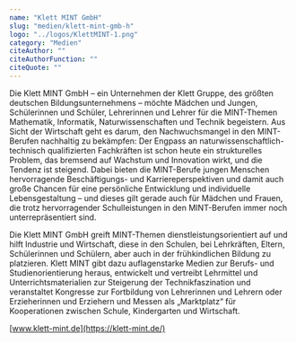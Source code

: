 ```yaml
---
name: "Klett MINT GmbH"
slug: "medien/klett-mint-gmb-h"
logo: "../logos/KlettMINT-1.png"
category: "Medien"
citeAuthor: ""
citeAuthorFunction: ""
citeQuote: ""
---
```


Die Klett MINT GmbH – ein Unternehmen der Klett Gruppe, des größten deutschen Bildungsunternehmens – möchte Mädchen und Jungen, Schülerinnen und Schüler, Lehrerinnen und Lehrer für die MINT-Themen Mathematik, Informatik, Naturwissenschaften und Technik begeistern. Aus Sicht der Wirtschaft geht es darum, den Nachwuchsmangel in den MINT-Berufen nachhaltig zu bekämpfen: Der Engpass an naturwissenschaftlich-technisch qualifizierten Fachkräften ist schon heute ein strukturelles Problem, das bremsend auf Wachstum und Innovation wirkt, und die Tendenz ist steigend. Dabei bieten die MINT-Berufe jungen Menschen hervorragende Beschäftigungs- und Karriereperspektiven und damit auch große Chancen für eine persönliche Entwicklung und individuelle Lebensgestaltung – und dieses gilt gerade auch für Mädchen und Frauen, die trotz hervorragender Schulleistungen in den MINT-Berufen immer noch unterrepräsentiert sind.

Die Klett MINT GmbH greift MINT-Themen dienstleistungsorientiert auf und hilft Industrie und Wirtschaft, diese in den Schulen, bei Lehrkräften, Eltern, Schülerinnen und Schülern, aber auch in der frühkindlichen Bildung zu platzieren. Klett MINT gibt dazu auflagenstarke Medien zur Berufs- und Studienorientierung heraus, entwickelt und vertreibt Lehrmittel und Unterrichtsmaterialien zur Steigerung der Technikfaszination und veranstaltet Kongresse zur Fortbildung von Lehrerinnen und Lehrern oder Erzieherinnen und Erziehern und Messen als „Marktplatz“ für Kooperationen zwischen Schule, Kindergarten und Wirtschaft.

[www.klett-mint.de](https://klett-mint.de/)
